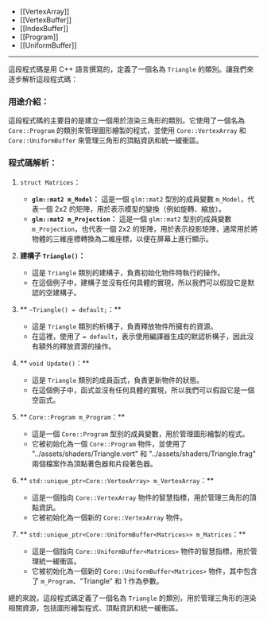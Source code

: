 - [[VertexArray]]
- [[VertexBuffer]]
- [[IndexBuffer]]
- [[Program]]
- [[UniformBuffer]]
----
這段程式碼是用 C++ 語言撰寫的，定義了一個名為 `Triangle` 的類別。讓我們來逐步解析這段程式碼：

### 用途介紹：
這段程式碼的主要目的是建立一個用於渲染三角形的類別。它使用了一個名為 `Core::Program` 的類別來管理圖形繪製的程式，並使用 `Core::VertexArray` 和 `Core::UniformBuffer` 來管理三角形的頂點資訊和統一緩衝區。

### 程式碼解析：
1. `struct Matrices`：
	- **`glm::mat2 m_Model`：** 這是一個 `glm::mat2` 型別的成員變數 `m_Model`，代表一個 2x2 的矩陣，用於表示模型的變換（例如旋轉、縮放）。
	-  **`glm::mat2 m_Projection`：**  這是一個 `glm::mat2` 型別的成員變數 `m_Projection`，也代表一個 2x2 的矩陣，用於表示投影矩陣，通常用於將物體的三維座標轉換為二維座標，以便在屏幕上進行顯示。

1. **建構子 `Triangle()`：**
    
    - 這是 `Triangle` 類別的建構子，負責初始化物件時執行的操作。
    - 在這個例子中，建構子並沒有任何具體的實現，所以我們可以假設它是默認的空建構子。
2. ** `~Triangle() = default;`：**
    
    - 這是 `Triangle` 類別的析構子，負責釋放物件所擁有的資源。
    - 在這裡，使用了 `= default`，表示使用編譯器生成的默認析構子，因此沒有額外的釋放資源的操作。
3. ** `void Update()`：**
    
    - 這是 `Triangle` 類別的成員函式，負責更新物件的狀態。
    - 在這個例子中，函式並沒有任何具體的實現，所以我們可以假設它是一個空函式。
4. ** `Core::Program m_Program`：**
    
    - 這是一個 `Core::Program` 型別的成員變數，用於管理圖形繪製的程式。
    - 它被初始化為一個 `Core::Program` 物件，並使用了 "../assets/shaders/Triangle.vert" 和 "../assets/shaders/Triangle.frag" 兩個檔案作為頂點著色器和片段著色器。
5. ** `std::unique_ptr<Core::VertexArray> m_VertexArray`：**
    
    - 這是一個指向 `Core::VertexArray` 物件的智慧指標，用於管理三角形的頂點資訊。
    - 它被初始化為一個新的 `Core::VertexArray` 物件。
6. ** `std::unique_ptr<Core::UniformBuffer<Matrices>> m_Matrices`：**
    - 這是一個指向 `Core::UniformBuffer<Matrices>` 物件的智慧指標，用於管理統一緩衝區。
    - 它被初始化為一個新的 `Core::UniformBuffer<Matrices>` 物件，其中包含了 `m_Program`、"Triangle" 和 1 作為參數。
    
總的來說，這段程式碼定義了一個名為 `Triangle` 的類別，用於管理三角形的渲染相關資源，包括圖形繪製程式、頂點資訊和統一緩衝區。
